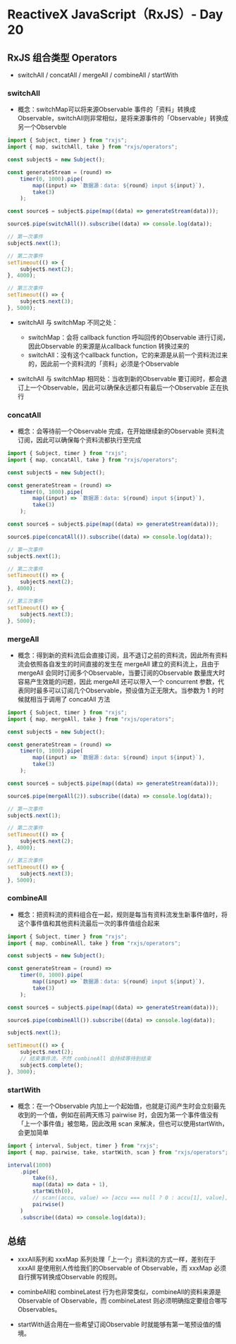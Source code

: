 # ReactiveX JavaScript（RxJS）- Day 20

## RxJS 组合类型 Operators

* switchAll / concatAll / mergeAll / combineAll / startWith


### switchAll
* 概念：switchMap可以将来源Observable 事件的「资料」转换成Observable，switchAll则非常相似，是将来源事件的「Observable」转换成另一个Observble


```typescript
import { Subject, timer } from "rxjs";
import { map, switchAll, take } from "rxjs/operators";

const subject$ = new Subject();

const generateStream = (round) =>
	timer(0, 1000).pipe(
		map((input) => `数据源：data: ${round} input ${input}`),
		take(3)
	);

const source$ = subject$.pipe(map((data) => generateStream(data)));

source$.pipe(switchAll()).subscribe((data) => console.log(data));

// 第一次事件
subject$.next(1);

// 第二次事件
setTimeout(() => {
	subject$.next(2);
}, 4000);

// 第三次事件
setTimeout(() => {
	subject$.next(3);
}, 5000);
```

* switchAll 与 switchMap 不同之处：
  * switchMap：会将 callback function 呼叫回传的Observable 进行订阅，因此Observable 的来源是从callback function 转换过来的
  * switchAll：没有这个callback function，它的来源是从前一个资料流过来的，因此前一个资料流的「资料」必须是个Observable

* switchAll 与 switchMap 相同处：当收到新的Observable 要订阅时，都会退订上一个Observable，因此可以确保永远都只有最后一个Observable 正在执行


### concatAll

* 概念：会等待前一个Observable 完成，在开始继续新的Observable 资料流订阅，因此可以确保每个资料流都执行至完成

```typescript
import { Subject, timer } from "rxjs";
import { map, concatAll, take } from "rxjs/operators";

const subject$ = new Subject();

const generateStream = (round) =>
	timer(0, 1000).pipe(
		map((input) => `数据源：data: ${round} input ${input}`),
		take(3)
	);

const source$ = subject$.pipe(map((data) => generateStream(data)));

source$.pipe(concatAll()).subscribe((data) => console.log(data));

// 第一次事件
subject$.next(1);

// 第二次事件
setTimeout(() => {
	subject$.next(2);
}, 4000);

// 第三次事件
setTimeout(() => {
	subject$.next(3);
}, 5000);
```


### mergeAll

* 概念：得到新的资料流后会直接订阅，且不退订之前的资料流，因此所有资料流会依照各自发生的时间直接的发生在 mergeAll 建立的资料流上，且由于 mergeAll 会同时订阅多个Observable，当要订阅的Observable 数量庞大时容易产生效能的问题，因此 mergeAll 还可以带入一个 concurrent 参数，代表同时最多可以订阅几个Observable，预设值为正无限大。当参数为 1 的时候就相当于调用了 concatAll 方法

```typescript
import { Subject, timer } from "rxjs";
import { map, mergeAll, take } from "rxjs/operators";

const subject$ = new Subject();

const generateStream = (round) =>
	timer(0, 1000).pipe(
		map((input) => `数据源：data: ${round} input ${input}`),
		take(3)
	);

const source$ = subject$.pipe(map((data) => generateStream(data)));

source$.pipe(mergeAll(2)).subscribe((data) => console.log(data));

// 第一次事件
subject$.next(1);

// 第二次事件
setTimeout(() => {
	subject$.next(2);
}, 4000);

// 第三次事件
setTimeout(() => {
	subject$.next(3);
}, 5000);
```


### combineAll

* 概念：把资料流的资料组合在一起，规则是每当有资料流发生新事件值时，将这个事件值和其他资料流最后一次的事件值组合起来

```typescript
import { Subject, timer } from "rxjs";
import { map, combineAll, take } from "rxjs/operators";

const subject$ = new Subject();

const generateStream = (round) =>
	timer(0, 1000).pipe(
		map((input) => `数据源：data: ${round} input ${input}`),
		take(3)
	);

const source$ = subject$.pipe(map((data) => generateStream(data)));

source$.pipe(combineAll()).subscribe((data) => console.log(data));

subject$.next(1);

setTimeout(() => {
	subject$.next(2);
	// 结束事件流，不然 combineAll 会持续等待到结束
	subject$.complete();
}, 3000);

```

### startWith

* 概念：在一个Observable 内加上一个起始值，也就是订阅产生时会立刻最先收到的一个值，例如在前两天练习 pairwise 时，会因为第一个事件值没有「上一个事件值」被忽略，因此改用 scan 来解决，但也可以使用startWith，会更加简单


```typescript
import { interval, Subject, timer } from "rxjs";
import { map, pairwise, take, startWith, scan } from "rxjs/operators";

interval(1000)
	.pipe(
		take(6),
		map((data) => data + 1),
		startWith(0),
		// scan((accu, value) => [accu === null ? 0 : accu[1], value], null) // 使用 scan 生成首项
		pairwise()
	)
	.subscribe((data) => console.log(data));

```


## 总结

* xxxAll系列和 xxxMap 系列处理「上一个」资料流的方式一样，差别在于 xxxAll 是使用别人传给我们的Observable of Observable，而 xxxMap 必须自行撰写转换成Observable 的规则。

* cominbeAll和 combineLatest 行为也非常类似，combineAll的资料来源是Observable of Observable，而 combineLatest 则必须明确指定要组合哪写Observables。

* startWith适合用在一些希望订阅Observable 时就能够有第一笔预设值的情境。
